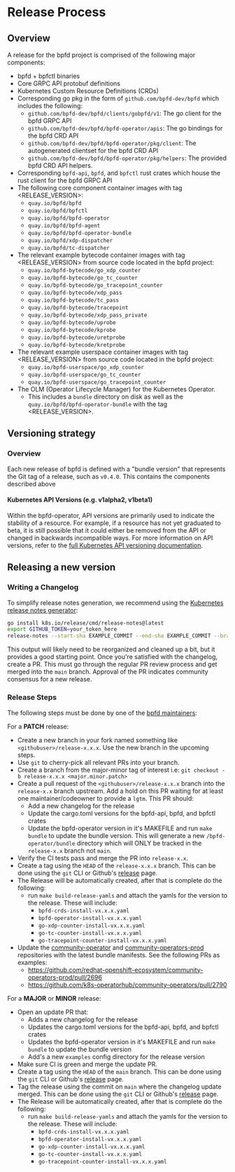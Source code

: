 # Release Process

## Overview

A release for the bpfd project is comprised of the following major components:

- bpfd + bpfctl binaries
- Core GRPC API protobuf definitions
- Kubernetes Custom Resource Definitions (CRDs)
- Corresponding go pkg in the form of `github.com/bpfd-dev/bpfd` which includes the following:
  - `github.com/bpfd-dev/bpfd/clients/gobpfd/v1`: The go client for the bpfd GRPC API
  - `github.com/bpfd-dev/bpfd/bpfd-operator/apis`: The go bindings for the
    bpfd CRD API
  - `github.com/bpfd-dev/bpfd/bpfd-operator/pkg/client`: The autogenerated
    clientset for the bpfd CRD API
  - `github.com/bpfd-dev/bpfd/bpfd-operator/pkg/helpers`: The provided bpfd CRD
    API helpers.
- Corresponding `bpfd-api`, `bpfd`, and `bpfctl` rust crates which house the rust client for the bpfd GRPC API
- The following core component container images with tag <RELEASE_VERSION>:
  - `quay.io/bpfd/bpfd`
  - `quay.io/bpfd/bpfctl`
  - `quay.io/bpfd/bpfd-operator`
  - `quay.io/bpfd/bpfd-agent`
  - `quay.io/bpfd/bpfd-operator-bundle`
  - `quay.io/bpfd/xdp-dispatcher`
  - `quay.io/bpfd/tc-dispatcher`
- The relevant example bytecode container images with tag <RELEASE_VERSION> from source
  code located in the bpfd project:
  - `quay.io/bpfd-bytecode/go_xdp_counter`
  - `quay.io/bpfd-bytecode/go_tc_counter`
  - `quay.io/bpfd-bytecode/go_tracepoint_counter`
  - `quay.io/bpfd-bytecode/xdp_pass`
  - `quay.io/bpfd-bytecode/tc_pass`
  - `quay.io/bpfd-bytecode/tracepoint`
  - `quay.io/bpfd-bytecode/xdp_pass_private`
  - `quay.io/bpfd-bytecode/uprobe`
  - `quay.io/bpfd-bytecode/kprobe`
  - `quay.io/bpfd-bytecode/uretprobe`
  - `quay.io/bpfd-bytecode/kretprobe`
- The relevant example userspace container images with tag <RELEASE_VERSION> from source
  code located in the bpfd project:
  - `quay.io/bpfd-userspace/go_xdp_counter`
  - `quay.io/bpfd-userspace/go_tc_counter`
  - `quay.io/bpfd-userspace/go_tracepoint_counter`
- The OLM (Operator Lifecycle Manager) for the Kubernetes Operator.
  - This includes a `bundle` directory on disk as well as the
    `quay.io/bpfd/bpfd-operator-bundle` with the tag <RELEASE_VERSION>.

## Versioning strategy

### Overview

Each new release of bpfd is defined with a "bundle version" that
represents the Git tag of a release, such as `v0.4.0`. This contains the
components described above

#### Kubernetes API Versions (e.g. v1alpha2, v1beta1)

Within the bpfd-operator, API versions are primarily used to indicate the stability of
a resource. For example, if a resource has not yet graduated to beta, it is
still possible that it could either be removed from the API or changed in
backwards incompatible ways. For more information on API versions, refer to the
[full Kubernetes API versioning
documentation](https://kubernetes.io/docs/reference/using-api/#api-versioning).

## Releasing a new version

### Writing a Changelog

To simplify release notes generation, we recommend using the [Kubernetes release
notes generator](https://github.com/kubernetes/release/blob/master/cmd/release-notes):

```bash
go install k8s.io/release/cmd/release-notes@latest
export GITHUB_TOKEN=your_token_here
release-notes --start-sha EXAMPLE_COMMIT --end-sha EXAMPLE_COMMIT --branch main --repo bpfd --org bpfd-dev
```

This output will likely need to be reorganized and cleaned up a bit, but it
provides a good starting point. Once you're satisfied with the changelog, create
a PR. This must go through the regular PR review process and get merged into the
`main` branch. Approval of the PR indicates community consensus for a new
release.

### Release Steps

The following steps must be done by one of the [bpfd maintainers][bpfd-team]:

For a **PATCH** release:

- Create a new branch in your fork named something like `<githubuser>/release-x.x.x`. Use the new branch
  in the upcoming steps.
- Use `git` to cherry-pick all relevant PRs into your branch.
- Create a branch from the major-minor tag of interest i.e:
  `git checkout -b release-x.x.x <major.minor.patch>`
- Create a pull request of the `<githubuser>/release-x.x.x` branch into the `release-x.x` branch upstream.
  Add a hold on this PR waiting for at least one maintainer/codeowner to provide a `lgtm`. This PR should:
  - Add a new changelog for the release
  - Update the cargo.toml versions for the bpfd-api, bpfd, and bpfctl crates
  - Update the bpfd-operator version in it's MAKEFILE and run `make bundle` to update the bundle version.
    This will generate a new `/bpfd-operator/bundle` directory which will ONLY be tracked in the
    `release-x.x` branch not `main`.
- Verify the CI tests pass and merge the PR into `release-x.x`.
- Create a tag using the `HEAD` of the `release-x.x.x` branch. This can be done using the `git` CLI or
  Github's [release][release] page.
- The Release will be automatically created, after that is complete do the following:
  - run `make build-release-yamls` and attach the yamls for the version to the release. These will include:
    - `bpfd-crds-install-vx.x.x.yaml`
    - `bpfd-operator-install-vx.x.x.yaml`
    - `go-xdp-counter-install-vx.x.x.yaml`
    - `go-tc-counter-install-vx.x.x.yaml`
    - `go-tracepoint-counter-install-vx.x.x.yaml`
- Update the [community-operator](https://github.com/k8s-operatorhub/community-operators) and
  [community-operators-prod](https://github.com/redhat-openshift-ecosystem/community-operators-prod) repositories with
  the latest bundle manifests. See the following PRs as examples:
    - https://github.com/redhat-openshift-ecosystem/community-operators-prod/pull/2696
    - https://github.com/k8s-operatorhub/community-operators/pull/2790

For a **MAJOR** or **MINOR** release:

- Open an update PR that:
  - Adds a new changelog for the release
  - Updates the cargo.toml versions for the bpfd-api, bpfd, and bpfctl crates
  - Updates the bpfd-operator version in it's MAKEFILE and run `make bundle` to update the bundle version
  - Add's a new `examples` config directory for the release version
- Make sure CI is green and merge the update PR.
- Create a tag using the `HEAD` of the `main` branch. This can be done using the `git` CLI or
  Github's [release][release] page.
- Tag the release using the commit on `main` where the changelog update merged.
  This can  be done using the `git` CLI or Github's [release][release]
  page.
- The Release will be automatically created, after that is complete do the following:
  - run `make build-release-yamls` and attach the yamls for the version to the release. These will include:
    - `bpfd-crds-install-vx.x.x.yaml`
    - `bpfd-operator-install-vx.x.x.yaml`
    - `go-xdp-counter-install-vx.x.x.yaml`
    - `go-tc-counter-install-vx.x.x.yaml`
    - `go-tracepoint-counter-install-vx.x.x.yaml`

[release]: https://github.com/bpfd-dev/bpfd/releases
[bpfd-team]: https://github.com/bpfd-dev/bpfd/blob/main/CODEOWNERS
